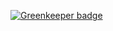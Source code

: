 
[![Greenkeeper badge](https://badges.greenkeeper.io/CheshireSwift/svg2react.svg)](https://greenkeeper.io/)
